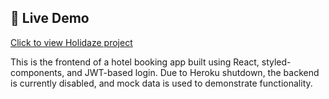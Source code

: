 ## 🚀 Live Demo

[Click to view Holidaze project](https://681bc7bf1e1ab0019283a31d--coruscating-lollipop-276aed.netlify.app/)

This is the frontend of a hotel booking app built using React, styled-components, and JWT-based login. Due to Heroku shutdown, the backend is currently disabled, and mock data is used to demonstrate functionality.
